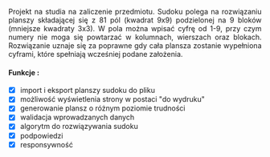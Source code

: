 <p align="justify">
Projekt na studia na zaliczenie przedmiotu. Sudoku polega na rozwiązaniu planszy składającej się z 81 pól (kwadrat 9x9) podzielonej na 9 bloków (mniejsze kwadraty 3x3). W pola można wpisać cyfrę od 1-9, przy czym numery nie moga się powtarzać w kolumnach, wierszach oraz blokach. Rozwiązanie uznaje się za poprawne gdy cała plansza zostanie wypełniona cyframi, które spełniają wcześniej podane założenia.
</p>

#### Funkcje :
- [x] import i eksport planszy sudoku do pliku
- [x] możliwość wyświetlenia strony w postaci "do wydruku"
- [x] generowanie plansz o różnym poziomie trudności
- [x] walidacja wprowadzanych danych
- [x] algorytm do rozwiązywania sudoku
- [x] podpowiedzi
- [x] responsywność
